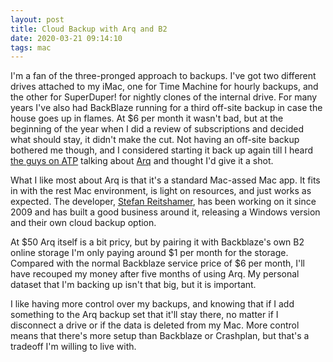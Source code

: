 ```yaml
---
layout: post
title: Cloud Backup with Arq and B2
date: 2020-03-21 09:14:10
tags: mac
---
```


I'm a fan of the three-pronged approach to backups. I've got two different drives attached to my iMac, one for Time Machine for hourly backups, and the other for SuperDuper! for nightly clones of the internal drive. For many years I've also had BackBlaze running for a third off-site backup in case the house goes up in flames. At $6 per month it wasn't bad, but at the beginning of the year when I did a review of subscriptions and decided what should stay, it didn't make the cut. Not having an off-site backup bothered me though, and I considered starting it back up again till I heard [the guys on ATP](https://atp.fm/episodes/368) talking about [Arq](https://www.arqbackup.com) and thought I'd give it a shot. 

What I like most about Arq is that it's a standard Mac-assed Mac app. It fits in with the rest Mac environment, is light on resources, and just works as expected. The developer, [Stefan Reitshamer](https://twitter.com/reitshamer), has been working on it since 2009 and has built a good business around it, releasing a Windows version and their own cloud backup option. 

At $50 Arq itself is a bit pricy, but by pairing it with Backblaze's own B2 online storage I'm only paying around $1 per month for the storage. Compared with the normal Backblaze service price of $6 per month, I'll have recouped my money after five months of using Arq. My personal dataset that I'm backing up isn't that big, but it is important. 

I like having more control over my backups, and knowing that if I add something to the Arq backup set that it'll stay there, no matter if I disconnect a drive or if the data is deleted from my Mac. More control means that there's more setup than Backblaze or Crashplan, but that's a tradeoff I'm willing to live with. 
